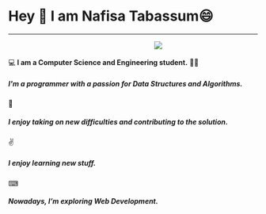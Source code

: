 <h1> Hey 👋 I am Nafisa Tabassum😄 </h1>
<hr>
<pre>
                                   <image src = "https://image.shutterstock.com/image-vector/happy-girl-laptop-online-coding-260nw-1982055719.jpg">
</pre>

💻<b> I am a Computer Science and Engineering student.</b>
👩‍💻<h5>I'm a programmer with a passion for Data Structures and Algorithms.</h5>
🎯<h5>I enjoy taking on new difficulties and contributing to the solution.</h5>
✌<h5>I enjoy learning new stuff.</h5>
⌨<h5>Nowadays, I’m exploring Web Development.<h5>


